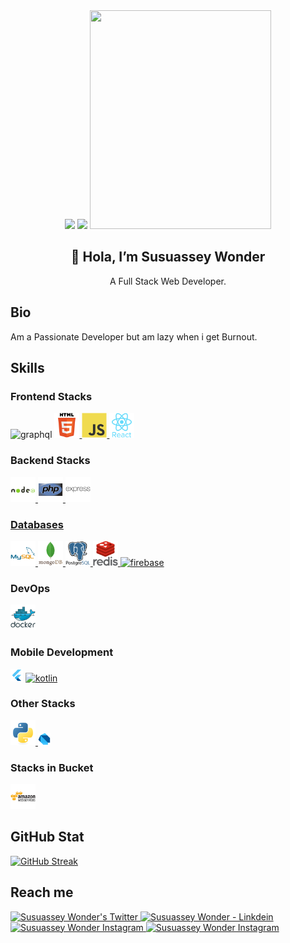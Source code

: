 <!-- ![my_image](https://user-images.githubusercontent.com/31560385/125445360-3e8114f6-5193-47ec-a7a6-652fe34cbd11.jpg) -->
<div align="center">
<img src="https://user-images.githubusercontent.com/31560385/125456984-bcf140e5-782f-486a-a539-2d4935b8ca00.jpg" height="350px" />
<img src="https://user-images.githubusercontent.com/31560385/125455812-b2ff944e-776a-4b86-b44e-7c52e841834d.jpg" height="350px" />
<img src="https://user-images.githubusercontent.com/31560385/125456989-b9159ff6-9f94-4015-a763-02f13c5f7f60.jpg" height="350px" width="290px"/>
<!--   ![my_image_2](https://user-images.githubusercontent.com/31560385/125455786-9638910d-7630-459f-b53e-2bc6c309568c.jpg) -->
<!-- ![my_image_1](https://user-images.githubusercontent.com/31560385/125455812-b2ff944e-776a-4b86-b44e-7c52e841834d.jpg) -->
  
<!-- ![my_image_3](https://user-images.githubusercontent.com/31560385/125456984-bcf140e5-782f-486a-a539-2d4935b8ca00.jpg) -->
<!-- ![my_image_4](https://user-images.githubusercontent.com/31560385/125456989-b9159ff6-9f94-4015-a763-02f13c5f7f60.jpg) -->


</div>

<span align="center">
  
  ## :wave: Hola, I’m Susuassey Wonder <br> 
  A Full Stack Web Developer.
  
</span>


## Bio
Am a Passionate Developer but am lazy when i get Burnout.
## Skills
### Frontend Stacks
<img src="https://www.vectorlogo.zone/logos/graphql/graphql-icon.svg" alt="graphql" width="40" height="40"/> </a> <a href="https://www.w3.org/html/" target="_blank"> <img src="https://raw.githubusercontent.com/devicons/devicon/master/icons/html5/html5-original-wordmark.svg" alt="html5" width="40" height="40"/> </a>
<a href="https://developer.mozilla.org/en-US/docs/Web/JavaScript" target="_blank"> <img src="https://raw.githubusercontent.com/devicons/devicon/master/icons/javascript/javascript-original.svg" alt="javascript" width="40" height="40"/> </a>
<a href="https://reactjs.org/" target="_blank"> <img src="https://raw.githubusercontent.com/devicons/devicon/master/icons/react/react-original-wordmark.svg" alt="react" width="40" height="40"/> </a>

### Backend Stacks
<a href="https://nodejs.org" target="_blank"> <img src="https://raw.githubusercontent.com/devicons/devicon/master/icons/nodejs/nodejs-original-wordmark.svg" alt="nodejs" width="40" height="40"/> </a> 
<a href="https://www.php.net" target="_blank"> <img src="https://raw.githubusercontent.com/devicons/devicon/master/icons/php/php-original.svg" alt="php" width="40" height="40"/> </a>
<a href="https://expressjs.com" target="_blank"> <img src="https://raw.githubusercontent.com/devicons/devicon/master/icons/express/express-original-wordmark.svg" alt="express" width="40" height="40"/>

### Databases
<a href="https://www.mysql.com/" target="_blank"> <img src="https://raw.githubusercontent.com/devicons/devicon/master/icons/mysql/mysql-original-wordmark.svg" alt="mysql" width="40" height="40"/> </a>
<a href="https://www.mongodb.com/" target="_blank"> <img src="https://raw.githubusercontent.com/devicons/devicon/master/icons/mongodb/mongodb-original-wordmark.svg" alt="mongodb" width="40" height="40"/> </a>
<a href="https://www.postgresql.org" target="_blank"> <img src="https://raw.githubusercontent.com/devicons/devicon/master/icons/postgresql/postgresql-original-wordmark.svg" alt="postgresql" width="40" height="40"/> </a>
<a href="https://redis.io" target="_blank"> <img src="https://raw.githubusercontent.com/devicons/devicon/master/icons/redis/redis-original-wordmark.svg" alt="redis" width="40" height="40"/> </a>
<a href="https://firebase.google.com/" target="_blank"> <img src="https://www.vectorlogo.zone/logos/firebase/firebase-icon.svg" alt="firebase" width="40" height="40"/> </a>

### DevOps
<a href="https://www.docker.com/" target="_blank"> <img src="https://raw.githubusercontent.com/devicons/devicon/master/icons/docker/docker-original-wordmark.svg" alt="docker" width="40" height="40"/> </a>


### Mobile Development
<img height="20" src="https://raw.githubusercontent.com/github/explore/80688e429a7d4ef2fca1e82350fe8e3517d3494d/topics/flutter/flutter.png">
<a href="https://kotlinlang.org" target="_blank"> <img src="https://www.vectorlogo.zone/logos/kotlinlang/kotlinlang-icon.svg" alt="kotlin" width="40" height="40"/> </a>


### Other Stacks
<a href="https://www.python.org" target="_blank"><img src="https://raw.githubusercontent.com/devicons/devicon/master/icons/python/python-original.svg" alt="python" width="40" height="40"/> </a>
<img height="20" src="https://raw.githubusercontent.com/github/explore/80688e429a7d4ef2fca1e82350fe8e3517d3494d/topics/dart/dart.png">

### Stacks in Bucket
<a href="https://aws.amazon.com" target="_blank"> <img src="https://raw.githubusercontent.com/devicons/devicon/master/icons/amazonwebservices/amazonwebservices-original-wordmark.svg" alt="aws" width="40" height="40"/> </a>

## GitHub Stat
[![GitHub Streak](https://github-readme-streak-stats.herokuapp.com/?user=Marvrog&theme=neon-palenight)](https://git.io/streak-stats)


## Reach me
<div>
  <a href="https://twitter.com/Mastermind_Prog?s=09">
  <img height="60" alt="Susuassey Wonder's Twitter" width="22px" src="https://cdn.jsdelivr.net/npm/simple-icons@v3/icons/twitter.svg" />
</a>
<a href="https://linkedin.com/in/susuassey-wonder-096a17178">
  <img height="60" alt="Susuassey Wonder - Linkdein" width="22px" src="https://cdn.jsdelivr.net/npm/simple-icons@v3/icons/linkedin.svg" />
</a>
<a href="https://m.facebook.com/wonder.susuassey?fref=nf">
  <img height="60" alt="Susuassey Wonder Instagram" width="22px" src="https://cdn.jsdelivr.net/npm/simple-icons@v3/icons/facebook.svg" />
  </a>
<a href="https://www.instagram.com/susuassey_wonder/">
  <img height="60" alt="Susuassey Wonder Instagram" width="22px" src="https://cdn.jsdelivr.net/npm/simple-icons@v3/icons/instagram.svg" />
</a>
<br>
</div>

<!--
**Marvrog/Marvrog** is a ✨ _special_ ✨ repository because its `README.md` (this file) appears on your GitHub profile.

Here are some ideas to get you started:

- 🔭 I’m currently working on ...
- 🌱 I’m currently learning ...
- 👯 I’m looking to collaborate on ...
- 🤔 I’m looking for help with ...
- 💬 Ask me about ...
- 📫 How to reach me: ...
- 😄 Pronouns: ...
- ⚡ Fun fact: ...
-->
